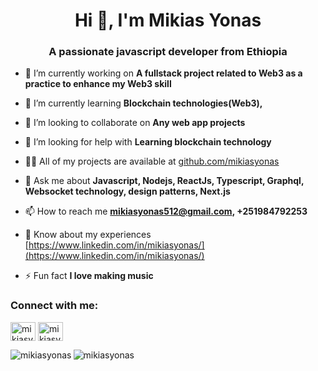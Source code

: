 <h1 align="center">Hi 👋, I'm Mikias Yonas</h1>
<h3 align="center">A passionate javascript developer from Ethiopia</h3>

- 🔭 I’m currently working on **A fullstack project related to Web3 as a practice to enhance my Web3 skill**

- 🌱 I’m currently learning **Blockchain technologies(Web3),**

- 👯 I’m looking to collaborate on **Any web app projects**

- 🤝 I’m looking for help with **Learning blockchain technology**

- 👨‍💻 All of my projects are available at [github.com/mikiasyonas](github.com/mikiasyonas)

- 💬 Ask me about **Javascript, Nodejs, ReactJs, Typescript, Graphql, Websocket technology, design patterns, Next.js**

- 📫 How to reach me **mikiasyonas512@gmail.com, +251984792253**

- 📄 Know about my experiences [https://www.linkedin.com/in/mikiasyonas/](https://www.linkedin.com/in/mikiasyonas/)

- ⚡ Fun fact **I love making music**

<h3 align="left">Connect with me:</h3>
<p align="left">
<a href="https://linkedin.com/in/mikiasyonas" target="blank"><img align="center" src="https://raw.githubusercontent.com/rahuldkjain/github-profile-readme-generator/master/src/images/icons/Social/linked-in-alt.svg" alt="mikiasyonas" height="30" width="40" /></a>
<a href="https://www.leetcode.com/mikiasyonas" target="blank"><img align="center" src="https://raw.githubusercontent.com/rahuldkjain/github-profile-readme-generator/master/src/images/icons/Social/leet-code.svg" alt="mikiasyonas" height="30" width="40" /></a>
</p>

<p><img align="left" src="https://github-readme-stats.vercel.app/api/top-langs?username=mikiasyonas&show_icons=true&locale=en&layout=compact" alt="mikiasyonas" /></p>


<p><img align="center" src="https://github-readme-streak-stats.herokuapp.com/?user=mikiasyonas&" alt="mikiasyonas" /></p>
